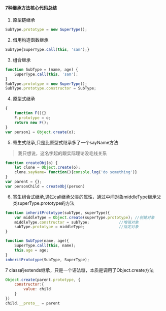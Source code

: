 

#### 7种继承方法核心代码总结

1. 原型链继承
```javascript
SubType.prototype = new SuperType();
```

2. 借用构造函数继承
```javascript
SubType{SuperType.call(this, 'sam');}
```

3. 组合继承
```javascript
function SubType = (name, age) {
    SuperType.call(this, 'sam');
}
SubType.prototype = new SuperType();
SubType.prototype.constructor = SubType;
```

4. 原型式继承
```javascript
{
    function F(){}
    F.prototype = o;
    return new F();
}
var person1 = Object.create(o);
```

5. 寄生式继承,只是比原型式继承多了一个sayName方法
> 我只想说，这名字起的跟实际理论没毛线关系

```javascript
function createObj(o) {
    let clone = Object.create(o);
    clone.sayName= function(){console.log('do something')}
}
var parent = {};
var personChild = createObj(person)
```
6. 寄生组合式继承,通过call继承父类的属性，通过中间对象middleType继承父类superType.prototype的方法

```javascript
function inheritPrototype(subType, superType){
    var middleType = Object.create(superType.prototype); //创建对象
    middleType.constructor = subType;             //增强对象
    subType.prototype = middleType;               //指定对象
}

function SubType(name, age){
    SuperType.call(this, name);
    this.age = age;
}
inheritPrototype(SubType, SuperType);
```

7 class的extends继承，只是一个语法糖，本质是调用了Object.create方法

```javascript
Object.create(parent.prototype, {
    constructor:{
        value: child
    }
})
child.__proto__ = parent

